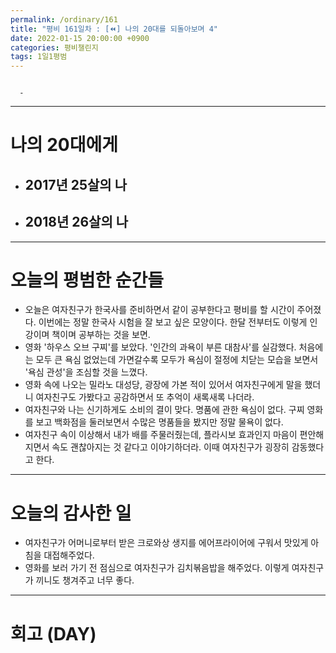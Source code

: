 ```yaml
---
permalink: /ordinary/161
title: "평비 161일차 : [⏪] 나의 20대를 되돌아보며 4"
date: 2022-01-15 20:00:00 +0900
categories: 평비챌린지
tags: 1일1평범
---
```

```

  - 
```

---
# 나의 20대에게
- 2017년 25살의 나
    - 
- 2018년 26살의 나
    -

---
# 오늘의 평범한 순간들
- 오늘은 여자친구가 한국사를 준비하면서 같이 공부한다고 평비를 할 시간이 주어졌다. 이번에는 정말 한국사 시험을 잘 보고 싶은 모양이다. 한달 전부터도 이렇게 인강이며 책이며 공부하는 것을 보면.
- 영화 '하우스 오브 구찌'를 보았다. '인간의 과욕이 부른 대참사'를 실감했다. 처음에는 모두 큰 욕심 없었는데 가면갈수록 모두가 욕심이 절정에 치닫는 모습을 보면서 '욕심 관성'을 조심할 것을 느꼈다.
- 영화 속에 나오는 밀라노 대성당, 광장에 가본 적이 있어서 여자친구에게 말을 했더니 여자친구도 가봤다고 공감하면서 또 추억이 새록새록 나더라.
- 여자친구와 나는 신기하게도 소비의 결이 맞다. 명품에 관한 욕심이 없다. 구찌 영화를 보고 백화점을 둘러보면서 수많은 명품들을 봤지만 정말 물욕이 없다.
- 여자친구 속이 이상해서 내가 배를 주물러줬는데, 플라시보 효과인지 마음이 편안해지면서 속도 괜찮아지는 것 같다고 이야기하더라. 이때 여자친구가 굉장히 감동했다고 한다.

---
# 오늘의 감사한 일
- 여자친구가 어머니로부터 받은 크로와상 생지를 에어프라이어에 구워서 맛있게 아침을 대접해주었다.
- 영화를 보러 가기 전 점심으로 여자친구가 김치볶음밥을 해주었다. 이렇게 여자친구가 끼니도 챙겨주고 너무 좋다.

---
# 회고 (DAY)

